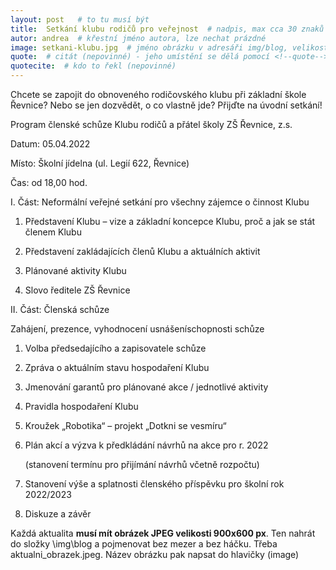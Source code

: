 ```yaml
---
layout: post   # to tu musí být
title:  Setkání klubu rodičů pro veřejnost  # nadpis, max cca 30 znaků (vyzkoušet)
autor: andrea  # křestní jméno autora, lze nechat prázdné
image: setkani-klubu.jpg  # jméno obrázku v adresáři img/blog, velikost 900x600
quote:  # citát (nepovinné) - jeho umístění se dělá pomocí <!--quote--> v textu
quotecite:  # kdo to řekl (nepovinné)
---
```

Chcete se zapojit do obnoveného rodičovského klubu při základní škole Řevnice? 
Nebo se jen dozvědět, o co vlastně jde?
Přijďte na úvodní setkání!

<!--vice-->

Program členské schůze Klubu rodičů a přátel školy ZŠ Řevnice, z.s.

Datum: 05.04.2022

Místo: Školní jídelna (ul. Legií 622, Řevnice)

Čas: od 18,00 hod.

I. Část: Neformální veřejné setkání pro všechny zájemce o činnost Klubu

1. Představení Klubu – vize a základní koncepce Klubu, proč a jak se stát členem Klubu

2. Představení zakládajících členů Klubu a aktuálních aktivit 

3. Plánované aktivity Klubu
 
4. Slovo ředitele ZŠ Řevnice
  

II. Část: Členská schůze 

Zahájení, prezence, vyhodnocení usnášeníschopnosti schůze

1. Volba předsedajícího a zapisovatele schůze
 
2. Zpráva o aktuálním stavu hospodaření Klubu
 
3. Jmenování garantů pro plánované akce / jednotlivé aktivity

4. Pravidla hospodaření Klubu
 
5. Kroužek „Robotika“ – projekt „Dotkni se vesmíru“

6. Plán akcí a výzva k předkládání návrhů na akce pro r. 2022 

      (stanovení termínu pro přijímání návrhů včetně rozpočtu)
  
7. Stanovení výše a splatnosti členského příspěvku pro školní rok 2022/2023

8. Diskuze a závěr

<!--quote-->

Každá aktualita **musí mít obrázek JPEG velikosti 900x600 px**. Ten nahrát do složky \img\blog a pojmenovat bez mezer a bez háčku. Třeba aktualni_obrazek.jpeg. Název obrázku pak napsat do hlavičky (image)
